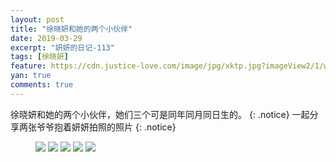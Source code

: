 ```yaml
---
layout: post
title: "徐晓妍和她的两个小伙伴"
date: 2019-03-29
excerpt: "妍妍的日记-113"
tags: [徐晓妍]
feature: https://cdn.justice-love.com/image/jpg/xktp.jpg?imageView2/1/w/1200/h/500
yan: true
comments: true
---
```

徐晓妍和她的两个小伙伴，她们三个可是同年同月同日生的。
{: .notice}
一起分享两张爷爷抱着妍妍拍照的照片
{: .notice}
<figure>
    <img src="{{ site.staticUrl }}/yanyan/image/sangexiaohuoban5.jpg" />
    <img src="{{ site.staticUrl }}/yanyan/image/sangexiaohuoban1.jpg" />
    <img src="{{ site.staticUrl }}/yanyan/image/sangexiaohuoban3.jpg" />
    <img src="{{ site.staticUrl }}/yanyan/image/sangexiaohuoban2.jpg" />
    <img src="{{ site.staticUrl }}/yanyan/image/sangexiaohuoban4.jpg" />
</figure>
